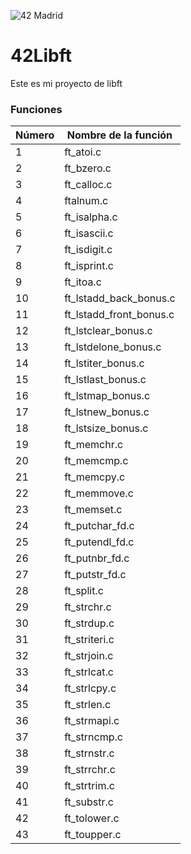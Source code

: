 ![42 Madrid](https://www.42madrid.com/wp-content/uploads/2019/11/logo-header@2x.png)

# 42Libft
Este es mi proyecto de libft

### Funciones
| Número | Nombre de la función |
| ------ | -------------------- |
| 1      | ft_atoi.c            |
| 2      | ft_bzero.c           |
| 3      | ft_calloc.c          |
| 4      | ftalnum.c            |
| 5      | ft_isalpha.c         |
| 6      | ft_isascii.c         |
| 7      | ft_isdigit.c         |
| 8      | ft_isprint.c         |
| 9      | ft_itoa.c            |
| 10     | ft_lstadd_back_bonus.c |
| 11     | ft_lstadd_front_bonus.c |
| 12     | ft_lstclear_bonus.c      |
| 13     | ft_lstdelone_bonus.c     |
| 14     | ft_lstiter_bonus.c       |
| 15     | ft_lstlast_bonus.c       |
| 16     | ft_lstmap_bonus.c        |
| 17     | ft_lstnew_bonus.c        |
| 18     | ft_lstsize_bonus.c       |
| 19     | ft_memchr.c              |
| 20     | ft_memcmp.c              |
| 21     | ft_memcpy.c              |
| 22     | ft_memmove.c             |
| 23     | ft_memset.c              |
| 24     | ft_putchar_fd.c          |
| 25     | ft_putendl_fd.c          |
| 26     | ft_putnbr_fd.c           |
| 27     | ft_putstr_fd.c           |
| 28     | ft_split.c               |
| 29     | ft_strchr.c              |
| 30     | ft_strdup.c              |
| 31     | ft_striteri.c            |
| 32     | ft_strjoin.c             |
| 33     | ft_strlcat.c             |
| 34     | ft_strlcpy.c             |
| 35     | ft_strlen.c              |
| 36     | ft_strmapi.c             |
| 37     | ft_strncmp.c             |
| 38     | ft_strnstr.c             |
| 39     | ft_strrchr.c             |
| 40     | ft_strtrim.c             |
| 41     | ft_substr.c              |
| 42     | ft_tolower.c            | 
| 43     | ft_toupper.c            |
